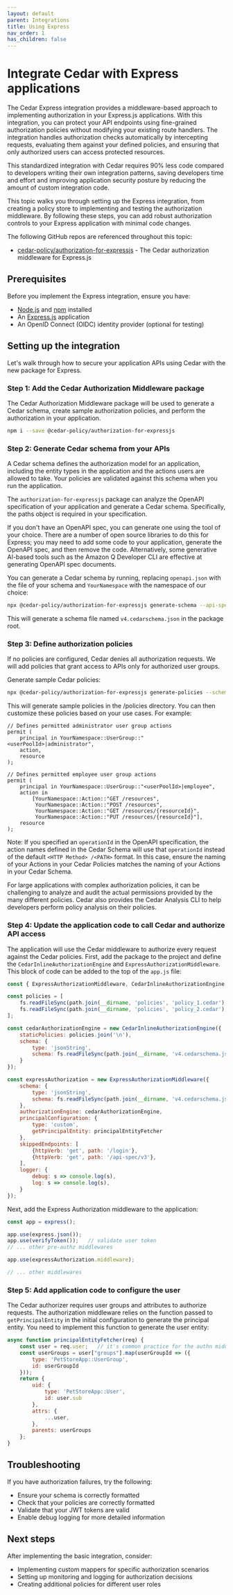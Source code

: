 ```yaml
---
layout: default
parent: Integrations
title: Using Express
nav_order: 1
has_children: false
---
```


# Integrate Cedar with Express applications

The Cedar Express integration provides a middleware-based approach to implementing authorization in your Express.js applications. With this integration, you can protect your API endpoints using fine-grained authorization policies without modifying your existing route handlers. The integration handles authorization checks automatically by intercepting requests, evaluating them against your defined policies, and ensuring that only authorized users can access protected resources.

This standardized integration with Cedar requires 90% less code compared to developers writing their own integration patterns, saving developers time and effort and improving application security posture by reducing the amount of custom integration code.

This topic walks you through setting up the Express integration, from creating a policy store to implementing and testing the authorization middleware. By following these steps, you can add robust authorization controls to your Express application with minimal code changes.

The following GitHub repos are referenced throughout this topic:

- [cedar-policy/authorization-for-expressjs](https://github.com/cedar-policy/authorization-for-expressjs) - The Cedar authorization middleware for Express.js

## Prerequisites

Before you implement the Express integration, ensure you have:

- [Node.js](https://nodejs.org/) and [npm](https://docs.npmjs.com/) installed
- An [Express.js](https://expressjs.com/) application
- An OpenID Connect (OIDC) identity provider (optional for testing)

## Setting up the integration

Let's walk through how to secure your application APIs using Cedar with the new package for Express.

### Step 1: Add the Cedar Authorization Middleware package

The Cedar Authorization Middleware package will be used to generate a Cedar schema, create sample authorization policies, and perform the authorization in your application.

```bash
npm i --save @cedar-policy/authorization-for-expressjs
```

### Step 2: Generate Cedar schema from your APIs

A Cedar schema defines the authorization model for an application, including the entity types in the application and the actions users are allowed to take. Your policies are validated against this schema when you run the application.

The `authorization-for-expressjs` package can analyze the OpenAPI specification of your application and generate a Cedar schema. Specifically, the paths object is required in your specification.

If you don't have an OpenAPI spec, you can generate one using the tool of your choice. There are a number of open source libraries to do this for Express; you may need to add some code to your application, generate the OpenAPI spec, and then remove the code. Alternatively, some generative AI-based tools such as the Amazon Q Developer CLI are effective at generating OpenAPI spec documents.

You can generate a Cedar schema by running, replacing `openapi.json` with the file of your schema and `YourNamespace` with the namespace of our choice:

```bash
npx @cedar-policy/authorization-for-expressjs generate-schema --api-spec openapi.json --namespace YourNamespace --mapping-type SimpleRest
```

This will generate a schema file named `v4.cedarschema.json` in the package root.

### Step 3: Define authorization policies

If no policies are configured, Cedar denies all authorization requests. We will add policies that grant access to APIs only for authorized user groups.

Generate sample Cedar policies:

```bash
npx @cedar-policy/authorization-for-expressjs generate-policies --schema v4.cedarschema.json
```

This will generate sample policies in the /policies directory. You can then customize these policies based on your use cases. For example:

```cedar
// Defines permitted administrator user group actions
permit (
    principal in YourNamespace::UserGroup::"<userPoolId>|administrator",
    action,
    resource
);

// Defines permitted employee user group actions
permit (
    principal in YourNamespace::UserGroup::"<userPoolId>|employee",
    action in
        [YourNamespace::Action::"GET /resources",
         YourNamespace::Action::"POST /resources",
         YourNamespace::Action::"GET /resources/{resourceId}",
         YourNamespace::Action::"PUT /resources/{resourceId}"],
    resource
);
```
Note: If you specified an `operationId` in the OpenAPI specification, the action names defined in the Cedar Schema will use that `operationId` instead of the default `<HTTP Method> /<PATH>` format. In this case, ensure the naming of your Actions in your Cedar Policies matches the naming of your Actions in your Cedar Schema.

For large applications with complex authorization policies, it can be challenging to analyze and audit the actual permissions provided by the many different policies. Cedar also provides the Cedar Analysis CLI to help developers perform policy analysis on their policies.

### Step 4: Update the application code to call Cedar and authorize API access

The application will use the Cedar middleware to authorize every request against the Cedar policies. First, add the package to the project and define the `CedarInlineAuthorizationEngine` and `ExpressAuthorizationMiddleware`. This block of code can be added to the top of the `app.js` file:

```javascript
const { ExpressAuthorizationMiddleware, CedarInlineAuthorizationEngine } = require('@cedar-policy/authorization-for-expressjs');

const policies = [
    fs.readFileSync(path.join(__dirname, 'policies', 'policy_1.cedar'), 'utf8'),
    fs.readFileSync(path.join(__dirname, 'policies', 'policy_2.cedar'), 'utf8')
];

const cedarAuthorizationEngine = new CedarInlineAuthorizationEngine({
    staticPolicies: policies.join('\n'),
    schema: {
        type: 'jsonString',
        schema: fs.readFileSync(path.join(__dirname, 'v4.cedarschema.json'), 'utf8'),
    }
});

const expressAuthorization = new ExpressAuthorizationMiddleware({
    schema: {
        type: 'jsonString',
        schema: fs.readFileSync(path.join(__dirname, 'v4.cedarschema.json'), 'utf8'),
    },
    authorizationEngine: cedarAuthorizationEngine,
    principalConfiguration: {
        type: 'custom',
        getPrincipalEntity: principalEntityFetcher
    },
    skippedEndpoints: [
        {httpVerb: 'get', path: '/login'},
        {httpVerb: 'get', path: '/api-spec/v3'},
    ],
    logger: {
        debug: s => console.log(s),
        log: s => console.log(s),
    }
});
```

Next, add the Express Authorization middleware to the application:

```javascript
const app = express();

app.use(express.json());
app.use(verifyToken());   // validate user token
// ... other pre-authz middlewares

app.use(expressAuthorization.middleware);

// ... other middlewares
```

### Step 5: Add application code to configure the user

The Cedar authorizer requires user groups and attributes to authorize requests. The authorization middleware relies on the function passed to `getPrincipalEntity` in the initial configuration to generate the principal entity. You need to implement this function to generate the user entity:

```javascript
async function principalEntityFetcher(req) {
    const user = req.user;   // it's common practice for the authn middleware to store the user info from the decoded token here
    const userGroups = user["groups"].map(userGroupId => ({
        type: 'PetStoreApp::UserGroup',
        id: userGroupId       
    }));
    return {
        uid: {
            type: 'PetStoreApp::User',
            id: user.sub
        },
        attrs: {
            ...user,
        },
        parents: userGroups 
    };
}
```

## Troubleshooting

If you have authorization failures, try the following:

- Ensure your schema is correctly formatted
- Check that your policies are correctly formatted
- Validate that your JWT tokens are valid
- Enable debug logging for more detailed information

## Next steps

After implementing the basic integration, consider:

- Implementing custom mappers for specific authorization scenarios
- Setting up monitoring and logging for authorization decisions
- Creating additional policies for different user roles

